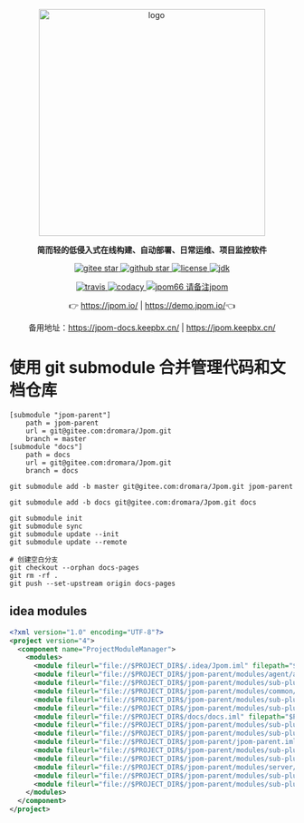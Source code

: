 <p align="center">
	<a href="https://jpom.io/"  target="_blank">
	    <img src="https://jpom-docs.keepbx.cn/images/jpom_logo.png" width="400" alt="logo">
	</a>
</p>
<p align="center">
	<strong>简而轻的低侵入式在线构建、自动部署、日常运维、项目监控软件</strong>
</p>

<p align="center">
	<a target="_blank" href="https://gitee.com/dromara/Jpom">
        <img src='https://gitee.com/dromara/Jpom/badge/star.svg?theme=gvp' alt='gitee star'/>
    </a>
 	<a target="_blank" href="https://github.com/dromara/Jpom">
		<img src="https://img.shields.io/github/stars/dromara/Jpom.svg?style=social" alt="github star"/>
    </a>
    <a target="_blank" href="https://gitee.com/dromara/Jpom">
        <img src='https://img.shields.io/github/license/dromara/Jpom?style=flat' alt='license'/>
    </a>
    <a target="_blank" href="https://gitee.com/dromara/Jpom">
        <img src='https://img.shields.io/badge/JDK-1.8.0_40+-green.svg' alt='jdk'/>
    </a>
</p>

<p align="center">
    <a target="_blank" href="https://travis-ci.org/dromara/Jpom">
        <img src='https://travis-ci.org/dromara/Jpom.svg?branch=master' alt='travis'/>
    </a>
    <a target="_blank" href="https://www.codacy.com/gh/dromara/Jpom/dashboard?utm_source=github.com&amp;utm_medium=referral&amp;utm_content=dromara/Jpom&amp;utm_campaign=Badge_Grade">
      <img src="https://app.codacy.com/project/badge/Grade/843b953f1446449c9a075e44ea778336" alt="codacy"/>
    </a>
	<a target="_blank" href="https://jpom-docs.keepbx.cn/images/wx-qrcode-praise.png">
		<img src='https://img.shields.io/badge/%E5%BE%AE%E4%BF%A1%E7%BE%A4(%E8%AF%B7%E5%A4%87%E6%B3%A8%3AJpom)-jpom66-yellowgreen.svg' alt='jpom66 请备注jpom'/>
	</a>
</p>

<p align="center">
	👉 <a target="_blank" href="https://jpom.io/">https://jpom.io/</a> | <a target="_blank" href="https://demo.jpom.io/">https://demo.jpom.io/</a>👈
</p>
<p align="center">
	备用地址：<a target="_blank" href="https://jpom-docs.keepbx.cn/">https://jpom-docs.keepbx.cn/</a> | <a target="_blank" href="https://jpom.keepbx.cn/">https://jpom.keepbx.cn/</a>
</p>

# 使用 git submodule 合并管理代码和文档仓库


```shell
[submodule "jpom-parent"]
	path = jpom-parent
	url = git@gitee.com:dromara/Jpom.git
	branch = master
[submodule "docs"]
	path = docs
	url = git@gitee.com:dromara/Jpom.git
	branch = docs
```

```shell
git submodule add -b master git@gitee.com:dromara/Jpom.git jpom-parent

git submodule add -b docs git@gitee.com:dromara/Jpom.git docs
```

```shell
git submodule init
git submodule sync 
git submodule update --init
git submodule update --remote
```

```shell
# 创建空白分支 
git checkout --orphan docs-pages
git rm -rf .
git push --set-upstream origin docs-pages
```

## idea modules 

```xml
<?xml version="1.0" encoding="UTF-8"?>
<project version="4">
  <component name="ProjectModuleManager">
    <modules>
      <module fileurl="file://$PROJECT_DIR$/.idea/Jpom.iml" filepath="$PROJECT_DIR$/.idea/Jpom.iml" />
      <module fileurl="file://$PROJECT_DIR$/jpom-parent/modules/agent/agent.iml" filepath="$PROJECT_DIR$/jpom-parent/modules/agent/agent.iml" />
      <module fileurl="file://$PROJECT_DIR$/jpom-parent/modules/sub-plugin/auto-charset-jchardet/auto-charset-jchardet.iml" filepath="$PROJECT_DIR$/jpom-parent/modules/sub-plugin/auto-charset-jchardet/auto-charset-jchardet.iml" />
      <module fileurl="file://$PROJECT_DIR$/jpom-parent/modules/common/common.iml" filepath="$PROJECT_DIR$/jpom-parent/modules/common/common.iml" />
      <module fileurl="file://$PROJECT_DIR$/jpom-parent/modules/sub-plugin/db-h2/db-h2.iml" filepath="$PROJECT_DIR$/jpom-parent/modules/sub-plugin/db-h2/db-h2.iml" />
      <module fileurl="file://$PROJECT_DIR$/jpom-parent/modules/sub-plugin/docker-cli/docker-cli.iml" filepath="$PROJECT_DIR$/jpom-parent/modules/sub-plugin/docker-cli/docker-cli.iml" />
      <module fileurl="file://$PROJECT_DIR$/docs/docs.iml" filepath="$PROJECT_DIR$/docs/docs.iml" />
      <module fileurl="file://$PROJECT_DIR$/jpom-parent/modules/sub-plugin/email/email.iml" filepath="$PROJECT_DIR$/jpom-parent/modules/sub-plugin/email/email.iml" />
      <module fileurl="file://$PROJECT_DIR$/jpom-parent/modules/sub-plugin/git-clone/git-clone.iml" filepath="$PROJECT_DIR$/jpom-parent/modules/sub-plugin/git-clone/git-clone.iml" />
      <module fileurl="file://$PROJECT_DIR$/jpom-parent/jpom-parent.iml" filepath="$PROJECT_DIR$/jpom-parent/jpom-parent.iml" />
      <module fileurl="file://$PROJECT_DIR$/jpom-parent/modules/sub-plugin/jpom-plugins-parent.iml" filepath="$PROJECT_DIR$/jpom-parent/modules/sub-plugin/jpom-plugins-parent.iml" />
      <module fileurl="file://$PROJECT_DIR$/jpom-parent/modules/sub-plugin/maven-plugin/maven-plugin.iml" filepath="$PROJECT_DIR$/jpom-parent/modules/sub-plugin/maven-plugin/maven-plugin.iml" />
      <module fileurl="file://$PROJECT_DIR$/jpom-parent/modules/server/server.iml" filepath="$PROJECT_DIR$/jpom-parent/modules/server/server.iml" />
      <module fileurl="file://$PROJECT_DIR$/jpom-parent/modules/sub-plugin/svn-clone/svn-clone.iml" filepath="$PROJECT_DIR$/jpom-parent/modules/sub-plugin/svn-clone/svn-clone.iml" />
      <module fileurl="file://$PROJECT_DIR$/jpom-parent/modules/sub-plugin/webhook/webhook.iml" filepath="$PROJECT_DIR$/jpom-parent/modules/sub-plugin/webhook/webhook.iml" />
    </modules>
  </component>
</project>
```